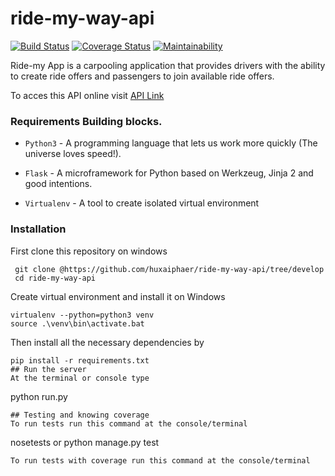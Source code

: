 # ride-my-way-api
[![Build Status](https://travis-ci.org/huxaiphaer/ride-my-way-api.svg?branch=develop)](https://travis-ci.org/huxaiphaer/ride-my-way-api)
[![Coverage Status](https://coveralls.io/repos/github/huxaiphaer/ride-my-way-api/badge.svg?branch=develop)](https://coveralls.io/github/huxaiphaer/ride-my-way-api?branch=develop)
[![Maintainability](https://api.codeclimate.com/v1/badges/4d915a0d96fd3f9c9f8a/maintainability)](https://codeclimate.com/github/huxaiphaer/ride-my-way-api/maintainability)


Ride-my App is a carpooling application
that provides drivers with the ability to create ride offers and passengers  to join available ride offers.

To acces this API online visit [API Link ](https://ride-my-way-huzaifah.herokuapp.com/)

### Requirements Building blocks.
- ```Python3``` - A programming language that lets us work more quickly (The universe loves speed!).

- ```Flask``` - A microframework for Python based on Werkzeug, Jinja 2 and good intentions.

- ```Virtualenv``` - A tool to create isolated virtual environment

### Installation

First clone this repository on windows
```
 git clone @https://github.com/huxaiphaer/ride-my-way-api/tree/develop
 cd ride-my-way-api
 ```

Create virtual environment and install it on Windows

 ```
 virtualenv --python=python3 venv
 source .\venv\bin\activate.bat
 ```

Then install all the necessary dependencies by
 ```
pip install -r requirements.txt
## Run the server
At the terminal or console type
 ```

 python run.py
 ```
## Testing and knowing coverage
To run tests run this command at the console/terminal
 ```
nosetests or python manage.py test
 ```
To run tests with coverage run this command at the console/terminal
 ```
